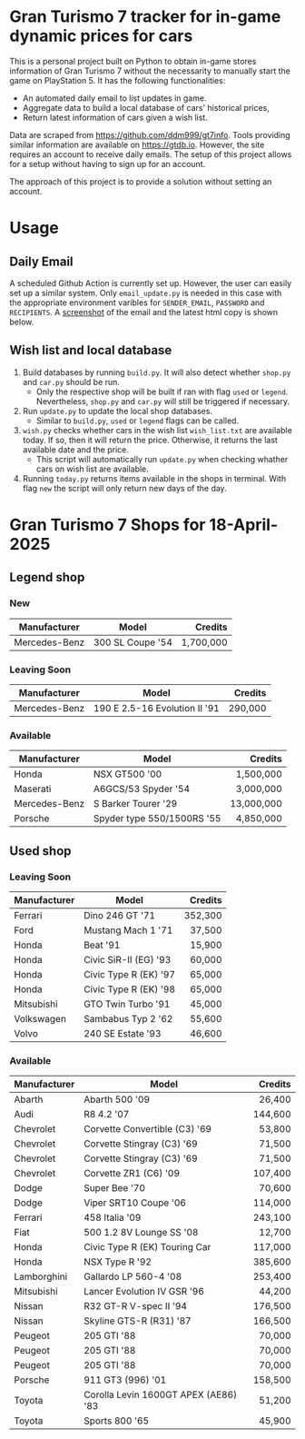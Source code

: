 # Gran Turismo 7 tracker for in-game dynamic prices for cars

This is a personal project built on Python to obtain in-game stores information of Gran Turismo 7 without the necessarity to manually start the game on PlayStation 5. It has the following functionalities:

- An automated daily email to list updates in game.
- Aggregate data to build a local database of cars' historical prices,
- Return latest information of cars given a wish list.

Data are scraped from https://github.com/ddm999/gt7info. Tools providing similar information are available on https://gtdb.io. However, the site requires an account to receive daily emails. The setup of this project allows for a setup without having to sign up for an account.

The approach of this project is to provide a solution without setting an account.

# Usage

## Daily Email

A scheduled Github Action is currently set up. However, the user can easily set up a similar system. Only `email_update.py` is needed in this case with the appropriate environment varibles for `SENDER_EMAIL`, `PASSWORD` and `RECIPIENTS`. A [screenshot](https://raw.githubusercontent.com/marcohoucheng/Gran-Turismo-7-Price-Tracker/main/data/email_screenshot.png) of the email and the latest html copy is shown below.

## Wish list and local database

1. Build databases by running `build.py`. It will also detect whether `shop.py` and `car.py` should be run.
    - Only the respective shop will be built if ran with flag `used` or `legend`. Nevertheless, `shop.py` and `car.py` will still be triggered if necessary.
2. Run `update.py` to update the local shop databases.
    - Similar to `build.py`, `used` or `legend` flags can be called.
3. `wish.py` checks whether cars in the wish list `wish_list.txt` are available today. If so, then it will return the price. Otherwise, it returns the last available date and the price.
    - This script will automatically run `update.py` when checking whather cars on wish list are available.
4. Running `today.py` returns items available in the shops in terminal. With flag `new` the script will only return new days of the day.


# Gran Turismo 7 Shops for 18-April-2025



## Legend shop

### New
 | Manufacturer | Model | Credits |
 | --- | --- | --: |
|Mercedes-Benz|300 SL Coupe '54|1,700,000|

### Leaving Soon
 | Manufacturer | Model | Credits |
 | --- | --- | --: |
|Mercedes-Benz|190 E 2.5-16 Evolution II '91|290,000|

### Available
 | Manufacturer | Model | Credits |
 | --- | --- | --: |
|Honda|NSX GT500 '00|1,500,000|
|Maserati|A6GCS/53 Spyder '54|3,000,000|
|Mercedes-Benz|S Barker Tourer '29|13,000,000|
|Porsche|Spyder type 550/1500RS '55|4,850,000|


## Used shop

### Leaving Soon
 | Manufacturer | Model | Credits |
 | --- | --- | --: |
|Ferrari|Dino 246 GT '71|352,300|
|Ford|Mustang Mach 1 '71|37,500|
|Honda|Beat '91|15,900|
|Honda|Civic SiR-II (EG) '93|60,000|
|Honda|Civic Type R (EK) '97|65,000|
|Honda|Civic Type R (EK) '98|65,000|
|Mitsubishi|GTO Twin Turbo '91|45,000|
|Volkswagen|Sambabus Typ 2 '62|55,600|
|Volvo|240 SE Estate '93|46,600|

### Available
 | Manufacturer | Model | Credits |
 | --- | --- | --: |
|Abarth|Abarth 500 '09|26,400|
|Audi|R8 4.2 '07|144,600|
|Chevrolet|Corvette Convertible (C3) '69|53,800|
|Chevrolet|Corvette Stingray (C3) '69|71,500|
|Chevrolet|Corvette Stingray (C3) '69|71,500|
|Chevrolet|Corvette ZR1 (C6) '09|107,400|
|Dodge|Super Bee '70|70,600|
|Dodge|Viper SRT10 Coupe '06|114,000|
|Ferrari|458 Italia '09|243,100|
|Fiat|500 1.2 8V Lounge SS '08|12,700|
|Honda|Civic Type R (EK) Touring Car|117,000|
|Honda|NSX Type R '92|385,600|
|Lamborghini|Gallardo LP 560-4 '08|253,400|
|Mitsubishi|Lancer Evolution IV GSR '96|44,200|
|Nissan|R32 GT-R V-spec II '94|176,500|
|Nissan|Skyline GTS-R (R31) '87|166,500|
|Peugeot|205 GTI '88|70,000|
|Peugeot|205 GTI '88|70,000|
|Peugeot|205 GTI '88|70,000|
|Porsche|911 GT3 (996) '01|158,500|
|Toyota|Corolla Levin 1600GT APEX (AE86) '83|51,200|
|Toyota|Sports 800 '65|45,900|
